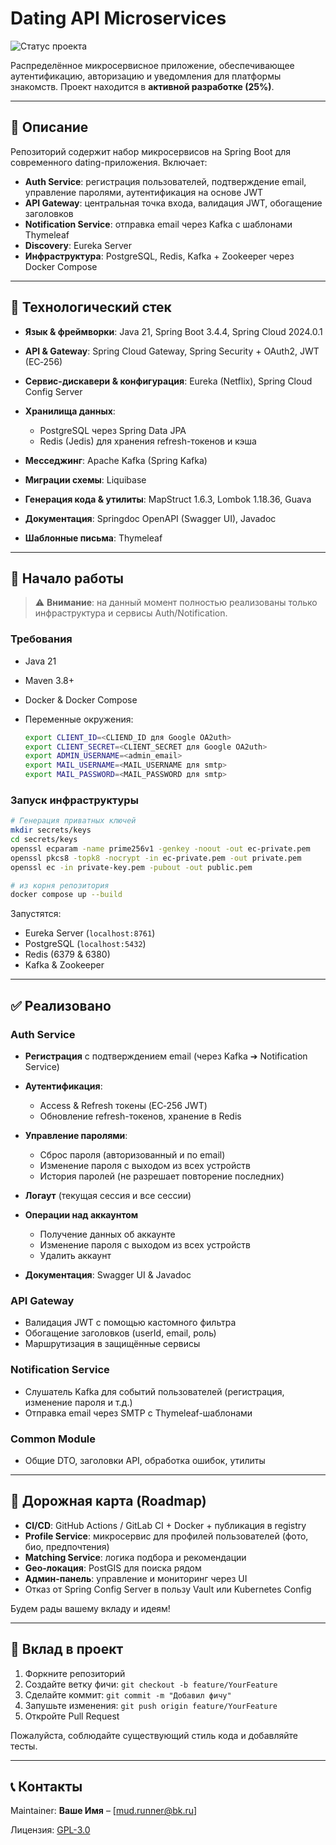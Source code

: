 # Dating API Microservices

![Статус проекта](https://img.shields.io/badge/status-30%25%20Complete-yellow)

Распределённое микросервисное приложение, обеспечивающее аутентификацию, авторизацию и уведомления для платформы знакомств. Проект находится в **активной разработке (25%)**.

---

## 📝 Описание

Репозиторий содержит набор микросервисов на Spring Boot для современного dating-приложения. Включает:

* **Auth Service**: регистрация пользователей, подтверждение email, управление паролями, аутентификация на основе JWT
* **API Gateway**: центральная точка входа, валидация JWT, обогащение заголовков
* **Notification Service**: отправка email через Kafka с шаблонами Thymeleaf
* **Discovery**: Eureka Server
* **Инфраструктура**: PostgreSQL, Redis, Kafka + Zookeeper через Docker Compose

---

## 🔧 Технологический стек

* **Язык & фреймворки**: Java 21, Spring Boot 3.4.4, Spring Cloud 2024.0.1
* **API & Gateway**: Spring Cloud Gateway, Spring Security + OAuth2, JWT (EC‑256)
* **Сервис-дискавери & конфигурация**: Eureka (Netflix), Spring Cloud Config Server
* **Хранилища данных**:

    * PostgreSQL через Spring Data JPA
    * Redis (Jedis) для хранения refresh-токенов и кэша
* **Месседжинг**: Apache Kafka (Spring Kafka)
* **Миграции схемы**: Liquibase
* **Генерация кода & утилиты**: MapStruct 1.6.3, Lombok 1.18.36, Guava
* **Документация**: Springdoc OpenAPI (Swagger UI), Javadoc
* **Шаблонные письма**: Thymeleaf

---

## 🚀 Начало работы

> ⚠️ **Внимание**: на данный момент полностью реализованы только инфраструктура и сервисы Auth/Notification.

### Требования

* Java 21
* Maven 3.8+
* Docker & Docker Compose
* Переменные окружения:

  ```bash
  export CLIENT_ID=<CLIEND_ID для Google OA2uth>
  export CLIENT_SECRET=<CLIENT_SECRET для Google OA2uth>
  export ADMIN_USERNAME=<admin_email>
  export MAIL_USERNAME=<MAIL_USERNAME для smtp>
  export MAIL_PASSWORD=<MAIL_PASSWORD для smtp>
  
  ```

### Запуск инфраструктуры
```bash
# Генерация приватных ключей
mkdir secrets/keys
cd secrets/keys
openssl ecparam -name prime256v1 -genkey -noout -out ec-private.pem
openssl pkcs8 -topk8 -nocrypt -in ec-private.pem -out private.pem
openssl ec -in private-key.pem -pubout -out public.pem
```

```bash
# из корня репозитория
docker compose up --build
```

Запустятся:

* Eureka Server (`localhost:8761`)
* PostgreSQL (`localhost:5432`)
* Redis (6379 & 6380)
* Kafka & Zookeeper

---

## ✅ Реализовано

### Auth Service

* **Регистрация** с подтверждением email (через Kafka ➔ Notification Service)
* **Аутентификация**:

    * Access & Refresh токены (EC‑256 JWT)
    * Обновление refresh-токенов, хранение в Redis
* **Управление паролями**:

    * Сброс пароля (авторизованный и по email)
    * Изменение пароля с выходом из всех устройств
    * История паролей (не разрешает повторение последних)
* **Логаут** (текущая сессия и все сессии)
* **Операции над аккаунтом**

  * Получение данных об аккаунте
  * Изменение пароля с выходом из всех устройств
  * Удалить аккаунт
* **Документация**: Swagger UI & Javadoc

### API Gateway

* Валидация JWT с помощью кастомного фильтра
* Обогащение заголовков (userId, email, роль)
* Маршрутизация в защищённые сервисы

### Notification Service

* Слушатель Kafka для событий пользователей (регистрация, изменение пароля и т.д.)
* Отправка email через SMTP с Thymeleaf-шаблонами

### Common Module

* Общие DTO, заголовки API, обработка ошибок, утилиты

---

## 🚧 Дорожная карта (Roadmap)

* **CI/CD**: GitHub Actions / GitLab CI + Docker + публикация в registry
* **Profile Service**: микросервис для профилей пользователей (фото, био, предпочтения)
* **Matching Service**: логика подбора и рекомендации
* **Geo‑локация**: PostGIS для поиска рядом
* **Админ-панель**: управление и мониторинг через UI
* Отказ от Spring Config Server в пользу Vault или Kubernetes Config

Будем рады вашему вкладу и идеям!

---

## 🤝 Вклад в проект

1. Форкните репозиторий
2. Создайте ветку фичи: `git checkout -b feature/YourFeature`
3. Сделайте коммит: `git commit -m "Добавил фичу"`
4. Запушьте изменения: `git push origin feature/YourFeature`
5. Откройте Pull Request

Пожалуйста, соблюдайте существующий стиль кода и добавляйте тесты.

---

## 📞 Контакты

Maintainer: **Ваше Имя** – \[[mud.runner@bk.ru](mailto:mud.runner@bk.ru)]

Лицензия: [GPL-3.0](LICENSE)
